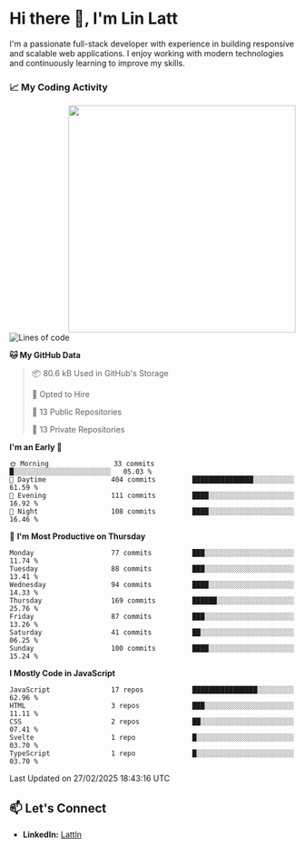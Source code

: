 # Hi there 👋, I'm Lin Latt

I'm a passionate full-stack developer with experience in building responsive and scalable web applications. I enjoy working with modern technologies and continuously learning to improve my skills.

### 📈 My Coding Activity 
<img src="https://github.com/user-attachments/assets/6cec4854-3eec-4600-9120-9be1d3cb2bfe"  width="400px" align="right">

<!--START_SECTION:waka-->
![Lines of code](https://img.shields.io/badge/From%20Hello%20World%20I%27ve%20Written-331.7%20thousand%20lines%20of%20code-blue)

**🐱 My GitHub Data** 

> 📦 80.6 kB Used in GitHub's Storage 
 > 
> 💼 Opted to Hire
 > 
> 📜 13 Public Repositories 
 > 
> 🔑 13 Private Repositories 
 > 
**I'm an Early 🐤** 

```text
🌞 Morning                33 commits          █░░░░░░░░░░░░░░░░░░░░░░░░   05.03 % 
🌆 Daytime                404 commits         ███████████████░░░░░░░░░░   61.59 % 
🌃 Evening                111 commits         ████░░░░░░░░░░░░░░░░░░░░░   16.92 % 
🌙 Night                  108 commits         ████░░░░░░░░░░░░░░░░░░░░░   16.46 % 
```
📅 **I'm Most Productive on Thursday** 

```text
Monday                   77 commits          ███░░░░░░░░░░░░░░░░░░░░░░   11.74 % 
Tuesday                  88 commits          ███░░░░░░░░░░░░░░░░░░░░░░   13.41 % 
Wednesday                94 commits          ████░░░░░░░░░░░░░░░░░░░░░   14.33 % 
Thursday                 169 commits         ██████░░░░░░░░░░░░░░░░░░░   25.76 % 
Friday                   87 commits          ███░░░░░░░░░░░░░░░░░░░░░░   13.26 % 
Saturday                 41 commits          ██░░░░░░░░░░░░░░░░░░░░░░░   06.25 % 
Sunday                   100 commits         ████░░░░░░░░░░░░░░░░░░░░░   15.24 % 
```


**I Mostly Code in JavaScript** 

```text
JavaScript               17 repos            ████████████████░░░░░░░░░   62.96 % 
HTML                     3 repos             ███░░░░░░░░░░░░░░░░░░░░░░   11.11 % 
CSS                      2 repos             ██░░░░░░░░░░░░░░░░░░░░░░░   07.41 % 
Svelte                   1 repo              █░░░░░░░░░░░░░░░░░░░░░░░░   03.70 % 
TypeScript               1 repo              █░░░░░░░░░░░░░░░░░░░░░░░░   03.70 % 
```




 Last Updated on 27/02/2025 18:43:16 UTC
<!--END_SECTION:waka-->

## 📫 Let's Connect

- **LinkedIn:** [Lattln](https://linkedin.com/in/lin-latt)
<!-- - **Portfolio:** [Your Portfolio](https://yourportfolio.com) -->
